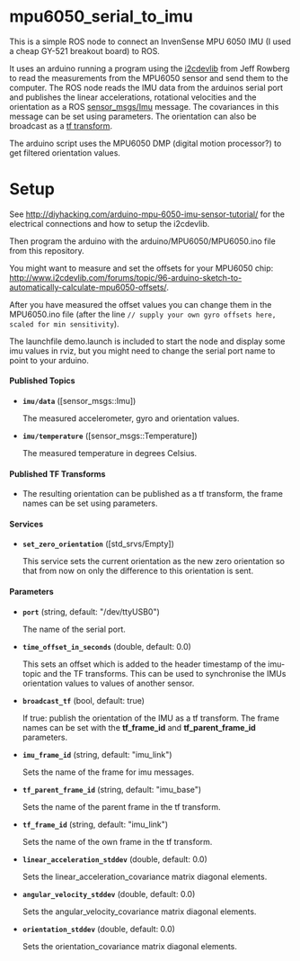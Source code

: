 mpu6050_serial_to_imu
=

This is a simple ROS node to connect an InvenSense MPU 6050 IMU  (I used a cheap GY-521 breakout board) to ROS.

It uses an arduino running a program using the [i2cdevlib](http://www.i2cdevlib.com/) from Jeff Rowberg to read the measurements from the MPU6050 sensor and send them to the computer. The ROS node reads the IMU data from the arduinos serial port and publishes the linear accelerations, rotational velocities and the orientation as a ROS [sensor_msgs/Imu](http://docs.ros.org/api/sensor_msgs/html/msg/Imu.html) message. The covariances in this message can be set using parameters. The orientation can also be broadcast as a [tf transform](http://wiki.ros.org/tf).

The arduino script uses the MPU6050 DMP (digital motion processor?) to get filtered orientation values.


Setup
=

See http://diyhacking.com/arduino-mpu-6050-imu-sensor-tutorial/ for the electrical connections and how to setup the i2cdevlib.

Then program the arduino with the arduino/MPU6050/MPU6050.ino file from this repository.

You might want to measure and set the offsets for your MPU6050 chip: http://www.i2cdevlib.com/forums/topic/96-arduino-sketch-to-automatically-calculate-mpu6050-offsets/.

After you have measured the offset values you can change them in the MPU6050.ino file (after the line `// supply your own gyro offsets here, scaled for min sensitivity`).

The launchfile demo.launch is included to start the node and display some imu values in rviz, but you might need to change the serial port name to point to your arduino.


#### Published Topics

* **`imu/data`** ([sensor_msgs::Imu])

	The measured accelerometer, gyro and orientation values.

* **`imu/temperature`** ([sensor_msgs::Temperature])

	The measured temperature in degrees Celsius.

#### Published TF Transforms

*	The resulting orientation can be published as a tf transform, the frame names can be set using parameters.


#### Services

* **`set_zero_orientation`** ([std_srvs/Empty])

	This service sets the current orientation as the new zero orientation so that from now on only the difference to this orientation is sent.


#### Parameters

* **`port`** (string, default: "/dev/ttyUSB0")

	The name of the serial port.

* **`time_offset_in_seconds`** (double, default: 0.0)

	This sets an offset which is added to the header timestamp of the imu-topic and the TF transforms. This can be used to synchronise the IMUs orientation values to values of another sensor.


* **`broadcast_tf`** (bool, default: true)

	If true: publish the orientation of the IMU as a tf transform. The frame names can be set with the **tf_frame_id** and **tf_parent_frame_id** parameters.


* **`imu_frame_id`** (string, default: "imu_link")

	Sets the name of the frame for imu messages.


* **`tf_parent_frame_id`** (string, default: "imu_base")

	Sets the name of the parent frame in the tf transform.


* **`tf_frame_id`** (string, default: "imu_link")

	Sets the name of the own frame in the tf transform.

* **`linear_acceleration_stddev`** (double, default: 0.0)

	Sets the linear_acceleration_covariance matrix diagonal elements.

* **`angular_velocity_stddev`** (double, default: 0.0)

	Sets the angular_velocity_covariance matrix diagonal elements.

* **`orientation_stddev`** (double, default: 0.0)

	Sets the orientation_covariance matrix diagonal elements.

